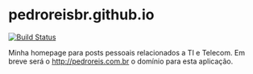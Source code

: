 # pedroreisbr.github.io

[![Build Status](https://travis-ci.org/pedroreisbr/pedroreisbr.github.io.svg?branch=master)](https://travis-ci.org/pedroreisbr/pedroreisbr.github.io)

Minha homepage para posts pessoais relacionados a TI e Telecom. Em breve será o http://pedroreis.com.br o domínio para esta aplicação.
